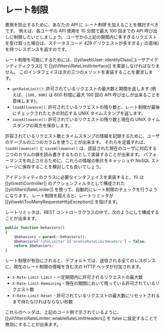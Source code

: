 レート制限
==========

悪用を防止するために、あなたの API に *レート制限* を加えることを検討すべきです。
例えば、各ユーザの API 使用を 10 分間で最大 100 回までの API 呼び出しに制限したいとしましょう。
ユーザから上記の期間内に多すぎるリクエストを受け取った場合は、ステータスコード 429 (「リクエストが多すぎる」の意味) を持つレスポンスを返すのです。

レート制限を可能にするためには、[[yii\web\User::identityClass|ユーザアイデンティティクラス]] で [[yii\filters\RateLimitInterface]] を実装しなければなりません。
このインタフェイスは次の三つのメソッドを実装することを要求します。

* `getRateLimit()`: 許可されているリクエストの最大数と期間を返します
  (例えば、`[100, 600]` は 600 秒間に最大 100 回の API 呼び出しが出来ることを意味します)。
* `loadAllowance()`: 許可されているリクエストの残り数と、レート制限が最後にチェックされたときの対応する UNIX タイムスタンプを返します。
* `saveAllowance()`: 許可されているリクエストの残り数と現在の UNIX タイムスタンプの両方を保存します。

許容されているリクエスト数とタイムスタンプの情報を記録するために、ユーザのテーブルの二つのカラムを使うことが出来ます。
それらを定義すれば、`loadAllowance()` と `saveAllowance()` は、認証された現在のユーザに対応する二つのカラムの値を読み書きするものとして実装することが出来ます。
パフォーマンスを向上させるために、これらの情報の断片をキャッシュや NoSQL ストレージに保存することを検討しても良いでしょう。

アイデンティティのクラスに必要なインタフェイスを実装すると、Yii は [[yii\rest\Controller]] のアクションフィルタとして構成された [[yii\filters\RateLimiter]] を使って、自動的にレート制限のチェックを行うようになります。
レート制限を超えると、レートリミッタが [[yii\web\TooManyRequestsHttpException]] を投げます。

レートリミッタは、REST コントローラクラスの中で、次のようにして構成することが出来ます。

```php
public function behaviors()
{
    $behaviors = parent::behaviors();
    $behaviors['rateLimiter']['enableRateLimitHeaders'] = false;
    return $behaviors;
}
```

レート制限が有効にされると、デフォルトでは、送信される全てのレスポンスに、現在のレート制限の情報を含む次の HTTP ヘッダが付加されます。

* `X-Rate-Limit-Limit` - 一定期間内に許可されるリクエストの最大数
* `X-Rate-Limit-Remaining` - 現在の期間において残っている許可されているリクエスト数
* `X-Rate-Limit-Reset` - 許可されているリクエストの最大数にリセットされるまで待たなければならない秒数

これらのヘッダは、上記のコード例で示されているように、[[yii\filters\RateLimiter::enableRateLimitHeaders]] を false に設定することで無効にすることが出来ます。
